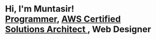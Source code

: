 <h1>Hi, I'm Muntasir! <br/><a href="https://github.com/MuntasirMohammed">Programmer</a>, <a href="https://www.linkedin.com/in/muntasirmohammed/"> AWS Certified Solutions Architect </a>, <a> Web Designer </a></h1>

<!--
**MuntasirMohammed/MuntasirMohammed** is a ✨ _special_ ✨ repository because its `README.md` (this file) appears on your GitHub profile.

Here are some ideas to get you started:

- 🔭 I’m currently working on ...
- 🌱 I’m currently learning ...
- 👯 I’m looking to collaborate on ...
- 🤔 I’m looking for help with ...
- 💬 Ask me about ...
- 📫 How to reach me: ...
- 😄 Pronouns: ...
- ⚡ Fun fact: ...
-->
